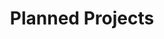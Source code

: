 ---
title: Planned Projects
type: landing

cascade:
  - _target:
      kind: page
    params:
      show_breadcrumb: true
      
# Optional header image (relative to `static/media/` folder).
sections:
  - block: collection
    content:
      title: Planned Projects
      text: ''
      filters:
        folders:
          - planned
    design:
      view: article-grid
      fill_image: false
      columns: 3
---